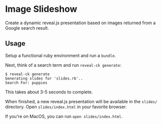 # Image Slideshow

Create a dynamic reveal.js presentation based on images returned from
a Google search result.

## Usage

Setup a functional ruby environment and run a `bundle`.

Next, think of a search term and run `reveal-ck generate`:

    $ reveal-ck generate
    Generating slides for 'slides.rb'..
    Search For: puppies

This takes about 3-5 seconds to complete.

When finished, a new reveal.js presentation will be available in the
`slides/` directory. Open `slides/index.html` in your favorite
browser.

If you're on MacOS, you can run `open slides/index.html`.
